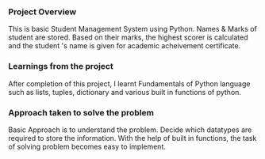### Project Overview

 This is basic Student Management System using Python. Names & Marks of student are stored. Based on their marks,  the highest scorer is calculated and the student 's name is given for academic acheivement certificate. 


### Learnings from the project

 After completion of this project, I learnt Fundamentals of Python language such as lists, tuples, dictionary and various built in functions of python.


### Approach taken to solve the problem

 Basic Approach is to understand the problem. Decide which datatypes are required to store the information. With the help of built in functions, the task of solving problem becomes easy to implement.


